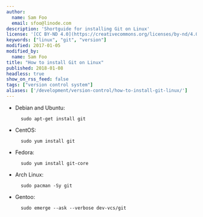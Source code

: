 ```yaml
---
author:
  name: Sam Foo
  email: sfoo@linode.com
description: 'Shortguide for installing Git on Linux'
license: '[CC BY-ND 4.0](https://creativecommons.org/licenses/by-nd/4.0)'
keywords: ["linux", "git", "version"]
modified: 2017-01-05
modified_by:
  name: Sam Foo
title: "How to install Git on Linux"
published: 2018-01-08
headless: true
show_on_rss_feed: false
tags: ["version control system"]
aliases: ['/development/version-control/how-to-install-git-linux/']
---
```


- Debian and Ubuntu:

        sudo apt-get install git

- CentOS:

        sudo yum install git

- Fedora:

        sudo yum install git-core

- Arch Linux:

        sudo pacman -Sy git

- Gentoo:

        sudo emerge --ask --verbose dev-vcs/git
